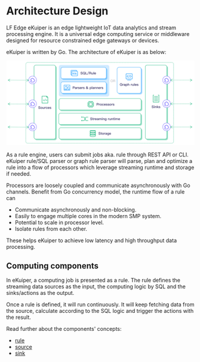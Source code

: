# Architecture Design

LF Edge eKuiper is an edge lightweight IoT data analytics and stream processing engine. It is a universal edge computing service or middleware designed for resource constrained edge gateways or devices.

eKuiper is written by Go. The architecture of eKuiper is as below:

![arch](../resources/arch.png)

As a rule engine, users can submit jobs aka. rule through REST API or CLI. eKuiper rule/SQL parser or graph rule parser will parse, plan and optimize a rule into a flow of processors which leverage streaming runtime and storage if needed.

Processors are loosely coupled and communicate asynchronously with Go channels. Benefit from Go concurrency model, the runtime flow of a rule can

- Communicate asynchronously and non-blocking.
- Easily to engage multiple cores in the modern SMP system.
- Potential to scale in processor level.
- Isolate rules from each other.

These helps eKuiper to achieve low latency and high throughput data processing.

## Computing components

In eKuiper, a computing job is presented as a rule. The rule defines the streaming data sources as the input, the computing logic by SQL and the sinks/actions as the output.

Once a rule is defined, it will run continuously. It will keep fetching data from the source, calculate according to the SQL logic and trigger the actions with the result.

Read further about the components' concepts:

- [rule](./rules.md)
- [source](./sources/overview.md)
- [sink](./sinks.md)
